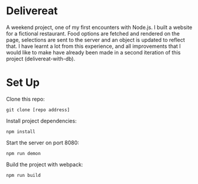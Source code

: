 # Delivereat

A weekend project, one of my first encounters with Node.js.
I built a website for a fictional restaurant. Food options are fetched and rendered on the page, 
selections are sent to the server and an object is updated to reflect that. I have learnt a lot
from this experience, and all improvements that I would like to make have already been made in a second
iteration of this project (delivereat-with-db). 

# Set Up
Clone this repo:
```
git clone [repo address]
```
Install project dependencies:
```
npm install
```
Start the server on port 8080: 
```
npm run demon
```
Build the project with webpack: 
```
npm run build
```


